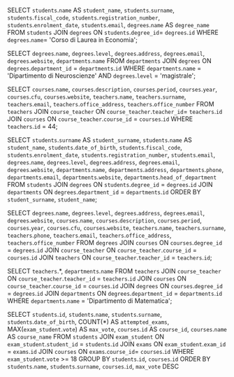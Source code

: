 <!-- Join: -->

<!-- 1. Selezionare tutti gli studenti iscritti al Corso di Laurea in Economia  -->
<!-- Le tabelle collegate sono students e degrees e la condizione è che il .name di degrees sia 'Corso di Laurea in Economia' -->

SELECT 
`students`.`name` AS `student_name`,
`students`.`surname`,
`students`.`fiscal_code`,
`students`.`registration_number`,
`students`.`enrolment_date`,
`students`.`email`,
`degrees`.`name` AS `degree_name`
FROM `students`
JOIN `degrees`
ON `students`.`degree_id`= `degrees`.`id`
WHERE `degrees`.`name`= 'Corso di Laurea in Economia';

<!-- 2. Selezionare tutti i Corsi di Laurea Magistrale del Dipartimento di Neuroscienze  -->
<!-- Le tabelle collegate sono departments e degrees e la condizione è che il .name di departments sia 'Dipartimento di Neuroscienze' e che il . level di degrees sia 'magistrale'-->

SELECT
`degrees`.`name`,
`degrees`.`level`,
`degrees`.`address`,
`degrees`.`email`,
`degrees`.`website`,
`departments`.`name`
FROM `departments`
JOIN `degrees`
ON `degrees`.`department_id` = `departments`.`id`
WHERE `departments`.`name` = 'Dipartimento di Neuroscienze'
AND `degrees`.`level` = 'magistrale';

<!-- 3. Selezionare tutti i corsi in cui insegna Fulvio Amato (id=44)  -->
<!-- Le tabelle collegate sono teachers, courses e course_teacher e la condizione è che il .id di teachers sia 44 -->

SELECT
`courses`.`name`,
`courses`.`description`,
`courses`.`period`,
`courses`.`year`,
`courses`.`cfu`,
`courses`.`website`,
`teachers`.`name`,
`teachers`.`surname`,
`teachers`.`email`,
`teachers`.`office_address`,
`teachers`.`office_number`
FROM `teachers`
JOIN `course_teacher`
ON `course_teacher`.`teacher_id`= `teachers`.`id`
JOIN `courses`
ON `course_teacher`.`course_id` = `courses`.`id`
WHERE `teachers`.`id` = 44;

<!-- 4. Selezionare tutti gli studenti con i dati relativi al corso di laurea a cui sono iscritti e il relativo dipartimento, in ordine alfabetico per cognome e nome  -->
<!-- Le tabelle collegsate sono students, degrees e departments e i dati sono ordinati tramite order by tramite students.surname e successivamente tramite students.name -->

SELECT 
`students`.`surname` AS `student_surname`,
`students`.`name` AS `student_name`,
`students`.`date_of_birth`,
`students`.`fiscal_code`,
`students`.`enrolment_date`,
`students`.`registration_number`,
`students`.`email`,
`degrees`.`name`,
`degrees`.`level`,
`degrees`.`address`,
`degrees`.`email`,
`degrees`.`website`,
`departments`.`name`,
`departments`.`address`,
`departments`.`phone`,
`departments`.`email`,
`departments`.`website`,
`departments`.`head_of_department`
FROM `students`
JOIN `degrees`
ON `students`.`degree_id` = `degrees`.`id`
JOIN `departments`
ON `degrees`.`department_id` = `departments`.`id`
ORDER BY `student_surname`, `student_name`;

<!-- 5. Selezionare tutti i corsi di laurea con i relativi corsi e insegnanti  -->
<!-- Le tabelle collegate sono degrees, courses, course_teacher e teachers -->

SELECT
`degrees`.`name`,
`degrees`.`level`,
`degrees`.`address`,
`degrees`.`email`,
`degrees`.`website`,
`courses`.`name`,
`courses`.`description`,
`courses`.`period`,
`courses`.`year`,
`courses`.`cfu`,
`courses`.`website`,
`teachers`.`name`,
`teachers`.`surname`,
`teachers`.`phone`,
`teachers`.`email`,
`teachers`.`office_address`,
`teachers`.`office_number`
FROM `degrees`
JOIN `courses`
ON `courses`.`degree_id` = `degrees`.`id`
JOIN `course_teacher`
ON `course_teacher`.`course_id` = `courses`.`id`
JOIN `teachers`
ON `course_teacher`.`teacher_id` = `teachers`.`id`;

<!-- 6. Selezionare tutti i docenti che insegnano nel Dipartimento di Matematica (54)  -->
<!-- Le tabelle collegate sono (esageratamente tante) teachers, course_teacher, courses, degrees e departments e la condizione è che il . name di departments è 'Dipartimento di Matematica' -->

SELECT
`teachers`.*,
`departments`.`name`
FROM `teachers`
JOIN `course_teacher`
ON `course_teacher`.`teacher_id` = `teachers`.`id`
JOIN `courses`
ON `course_teacher`.`course_id` = `courses`.`id`
JOIN `degrees`
ON `courses`.`degree_id` = `degrees`.`id`
JOIN `departments`
ON `degrees`.`department_id` = `departments`.`id`
WHERE `departments`.`name` = 'Dipartimento di Matematica';

<!-- 7. BONUS: Selezionare per ogni studente il numero di tentativi sostenuti per ogni esame, stampando anche il voto massimo. Successivamente, filtrare i tentativi con voto minimo 18. -->
<!-- BASTA, NON NE POSSO PIU', ADDIO -->

SELECT
`students`.`id`,
`students`.`name`,
`students`.`surname`,
`students`.`date_of_birth`,
COUNT(*) AS `attempted_exams`,
MAX(`exam_student`.`vote`) AS `max_vote`,
`courses`.`id` AS `course_id`,
`courses`.`name` AS `course_name`
FROM `students`
JOIN `exam_student`
ON `exam_student`.`student_id` = `students`.`id`
JOIN `exams`
ON `exam_student`.`exam_id` = `exams`.`id`
JOIN `courses`
ON `exams`.`course_id`= `courses`.`id`
WHERE `exam_student`.`vote` >= 18
GROUP BY `students`.`id`, `courses`.`id`
ORDER BY `students`.`name`, `students`.`surname`, `courses`.`id`, `max_vote` DESC

